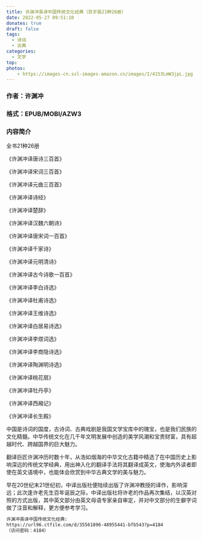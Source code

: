 ```yaml
---
title: 许渊冲英译中国传统文化经典（百岁版21种26册）
date: 2022-05-27 09:51:10
donates: true
draft: false
tags:
  - 诗词
  - 古典
categories: 
  - 文学
top:
photos:
    - https://images-cn.ssl-images-amazon.cn/images/I/4153LmW3jpL.jpg
---
```


### 作者：许渊冲

### 格式：EPUB/MOBI/AZW3

### 内容简介

<!-- more-->

全书21种26册

《许渊冲译唐诗三百首》

《许渊冲译宋词三百首》

《许渊冲译元曲三百首》

《许渊冲译诗经》

《许渊冲译楚辞》

《许渊冲译汉魏六朝诗》

《许渊冲译唐宋词一百首》

《许渊冲译千家诗》

《许渊冲译元明清诗》

《许渊冲译古今诗歌一百首》

《许渊冲译李白诗选》

《许渊冲译杜甫诗选》

《许渊冲译王维诗选》

《许渊冲译白居易诗选》

《许渊冲译李煜词选》

《许渊冲译李商隐诗选》

《许渊冲译陶渊明诗选》

《许渊冲译桃花扇》

《许渊冲译牡丹亭》

《许渊冲译西厢记》

《许渊冲译长生殿》

中国是诗词的国度，古诗词、古典戏剧是我国文学宝库中的瑰宝，也是我们民族的文化精髓。中华传统文化在几千年文明发展中创造的美学风潮和宝贵财富，具有超越时代、跨越国界的巨大魅力。

翻译巨匠许渊冲历时数十年，从浩如烟海的中华文化古籍中精选了在中国历史上影响深远的传统文学经典，用出神入化的翻译手法将其翻译成英文，使海内外读者即使在英文语境中，也能体会欣赏到中华古典文学的美与魅力。

早在20世纪末21世纪初，中译出版社便陆续出版了许渊冲教授的译作，影响深远；此次逢许老先生百年诞辰之际，中译出版社将许老的作品再次集结，以汉英对照的方式出版，其中英文部分由英文母语专家亲自审定，并对中文部分的生僻字词做了注音和解释，更方便参考学习。

```bash
许渊冲英译中国传统文化经典: 
https://url96.ctfile.com/d/35561896-48955441-bfb543?p=4184
（访问密码：4184）
```
